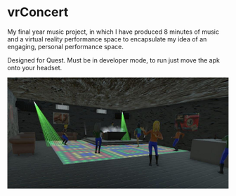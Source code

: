 # vrConcert

My final year music project, in which I have produced 8 minutes of music and a virtual reality performance space to encapsulate my idea of an engaging, personal performance space.

Designed for Quest. Must be in developer mode, to run just move the apk onto your headset.

![Performance Space](./imgs/concert.png)

